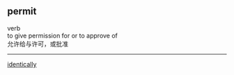 ## permit  
verb  
to give permission for or to approve of  
允许给与许可，或批准   

----  

[identically](36.md)  